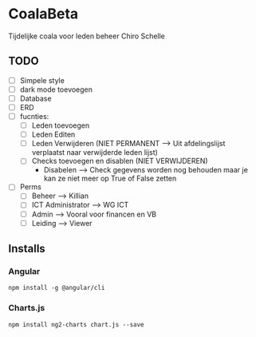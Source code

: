 # CoalaBeta

Tijdelijke coala voor leden beheer Chiro Schelle

## TODO

- [ ] Simpele style
- [ ] dark mode toevoegen
- [ ] Database
- [ ] ERD
- [ ] fucnties:
  - [ ] Leden toevoegen
  - [ ] Leden Editen
  - [ ] Leden Verwijderen (NIET PERMANENT --> Uit afdelingslijst verplaatst naar verwijderde leden lijst)
  - [ ] Checks toevoegen en disablen (NIET VERWIJDEREN)
    - Disabelen --> Check gegevens worden nog behouden maar je kan ze niet meer op True of False zetten
- [ ] Perms
  - [ ] Beheer --> Killian
  - [ ] ICT Administrator --> WG ICT
  - [ ] Admin --> Vooral voor financen en VB
  - [ ] Leiding --> Viewer

## Installs

### Angular
```npm install -g @angular/cli```

### Charts.js
```npm install ng2-charts chart.js --save```
